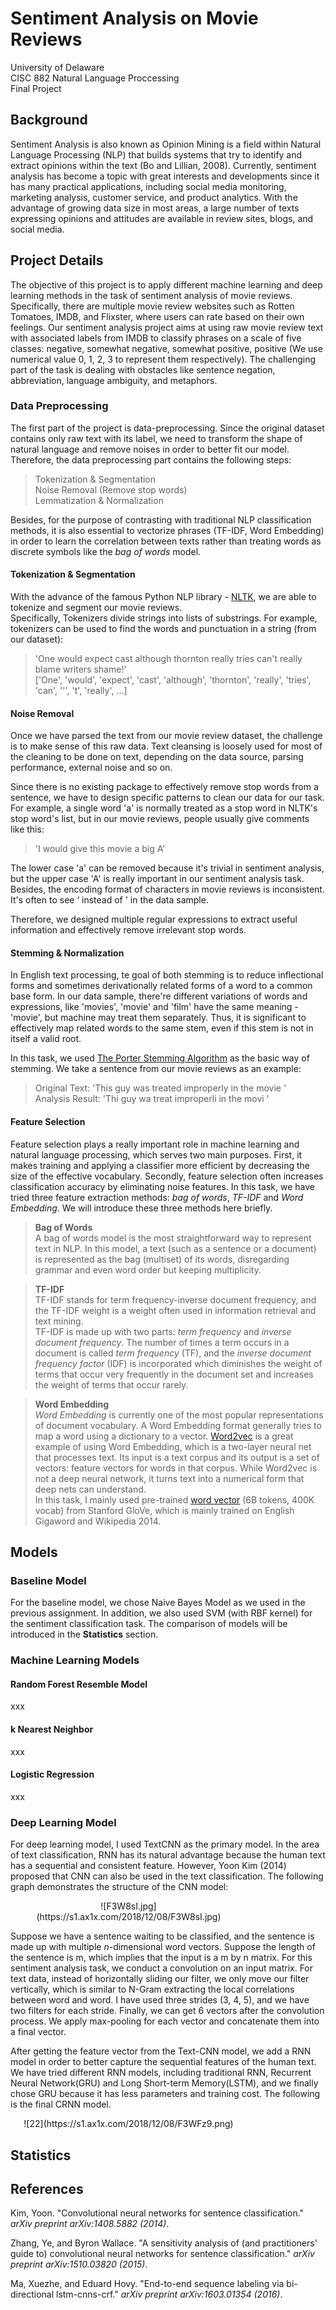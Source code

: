 # Sentiment Analysis on Movie Reviews
University of Delaware   
CISC 882 Natural Language Proccessing   
Final Project  
## Background
Sentiment Analysis is also known as ​Opinion Mining​ is a field within Natural Language Processing (NLP) that builds systems that try to identify and extract opinions within the text​ (Bo and Lillian, 2008). Currently, sentiment analysis has become a topic with great interests and developments since it has many practical applications, including social media monitoring, marketing analysis, customer service, and product analytics. With the advantage of growing data size in most areas, a large number of texts expressing opinions and attitudes are available in review sites, blogs, and social media.

## Project Details
The objective of this project is to apply different machine learning and deep learning methods in the task of sentiment analysis of movie reviews. Specifically, there are multiple movie review websites such as Rotten Tomatoes, IMDB, and Flixster, where users can rate based on their own feelings. Our sentiment analysis project aims at using raw movie review text with associated labels from IMDB to classify phrases on a scale of five classes: negative, somewhat negative, somewhat positive, positive (We use numerical value 0, 1, 2, 3 to represent them respectively). The challenging part of the task is dealing with obstacles like sentence negation, abbreviation, language ambiguity, and metaphors.

### Data Preprocessing
The first part of the project is data-preprocessing. Since the original dataset contains only raw text with its label, we need to transform the shape of natural language and remove noises in order to better fit our model. Therefore, the data preprocessing part contains the following steps:

> Tokenization & Segmentation  
Noise Removal (Remove stop words)   
Lemmatization & Normalization

Besides, for the purpose of contrasting with traditional NLP classification methods, it is also essential to vectorize phrases (TF-IDF, Word Embedding) in order to learn the correlation between texts rather than treating words as discrete symbols like the *bag of words* model.   

#### Tokenization & Segmentation  
With the advance of the famous Python NLP library - [NLTK](https://www.nltk.org/), we are able to tokenize and segment our movie reviews.   
Specifically, Tokenizers divide strings into lists of substrings. For example, tokenizers can be used to find the words and punctuation in a string (from our dataset):   
> 'One would expect cast although thornton really tries can't really blame writers shame!'   
> ['One', 'would', 'expect', 'cast', 'although', 'thornton', 'really', 'tries', 'can', ''', 't', 'really', ...]

#### Noise Removal
Once we have parsed the text from our movie review dataset, the challenge is to make sense of this raw data. Text cleansing is loosely used for most of the cleaning to be done on text, depending on the data source, parsing performance, external noise and so on.   

Since there is no existing package to effectively remove stop words from a sentence, we have to design specific patterns to clean our data for our task. For example, a single word 'a' is normally treated as a stop word in NLTK's stop word's list, but in our movie reviews, people usually give comments like this:   
>'I would give this movie a big A'   

The lower case 'a' can be removed because it's trivial in sentiment analysis, but the upper case 'A' is really important in our sentiment analysis task. Besides, the encoding format of characters in movie reviews is inconsistent. It's often to see ‘ instead of ' in the data sample. 

Therefore, we designed multiple regular expressions to extract useful information and effectively remove irrelevant stop words.  

#### Stemming & Normalization
In English text processing, te goal of both stemming is to reduce inflectional forms and sometimes derivationally related forms of a word to a common base form. In our data sample, there're different variations of words and expressions, like 'movies', 'movie' and 'film' have the same meaning - 'movie', but machine may treat them separately. Thus, it is significant to effectively map related words to the same stem, even if this stem is not in itself a valid root. 

In this task, we used [The Porter Stemming Algorithm](https://tartarus.org/martin/PorterStemmer/) as the basic way of stemming. We take a sentence from our movie reviews as an example:       
> Original Text: 'This guy was treated improperly in the movie '  
> Analysis Result: 'Thi guy wa treat improperli in the movi '

#### Feature Selection
Feature selection plays a really important role in machine learning and natural language processing, which serves two main purposes. First, it makes training and applying a classifier more efficient by decreasing the size of the effective vocabulary. Secondly, feature selection often increases classification accuracy by eliminating noise features. In this task, we have tried three feature extraction methods: *bag of words*, *TF-IDF* and *Word Embedding*. We will introduce these three methods here briefly.  
> **Bag of Words**  
> A bag of words model is the most straightforward way to represent text in NLP. In this model, a text (such as a sentence or a document) is represented as the bag (multiset) of its words, disregarding grammar and even word order but keeping multiplicity.    
       
> **TF-IDF**  
> TF-IDF stands for term frequency-inverse document frequency, and the TF-IDF weight is a weight often used in information retrieval and text mining.    
> TF-IDF is made up with two parts: *term frequency* and *inverse document frequency*. The number of times a term occurs in a document is called *term frequency* (TF), and the *inverse document frequency factor* (IDF) is incorporated which diminishes the weight of terms that occur very frequently in the document set and increases the weight of terms that occur rarely.    

> **Word Embedding**  
> *Word Embedding* is currently one of the most popular representations of document vocabulary. A Word Embedding format generally tries to map a word using a dictionary to a vector. [Word2vec](https://en.wikipedia.org/wiki/Word2vec) is a great example of using Word Embedding, which is a two-layer neural net that processes text. Its input is a text corpus and its output is a set of vectors: feature vectors for words in that corpus. While Word2vec is not a deep neural network, it turns text into a numerical form that deep nets can understand.   
> In this task, I mainly used pre-trained [word vector](https://nlp.stanford.edu/projects/glove/) (6B tokens, 400K vocab) from Stanford GloVe, which is mainly trained on English Gigaword and Wikipedia 2014.    

## Models
### Baseline Model
For the baseline model, we chose Naive Bayes Model as we used in the previous assignment. In addition, we also used SVM (with RBF kernel) for the sentiment classification task. The comparison of models will be introduced in the **Statistics** section. 

### Machine Learning Models
#### Random Forest Resemble Model   
xxx  
#### k Nearest Neighbor
xxx  
#### Logistic Regression  
xxx  

### Deep Learning Model
For deep learning model, I used TextCNN as the primary model. In the area of text classification, RNN has its natural advantage because the human text has a sequential and consistent feature. However, Yoon Kim (2014) proposed that CNN can also be used in the text classification. The following graph demonstrates the structure of the CNN model:       

<div style="text-align: center; width: 75%">![F3W8sI.jpg](https://s1.ax1x.com/2018/12/08/F3W8sI.jpg)</div>

Suppose we have a sentence waiting to be classified, and the sentence is made up with multiple $n$-dimensional word vectors. Suppose the length of the sentence is m, which implies that the input is a m by n matrix. For this sentiment analysis task, we conduct a convolution on an input matrix. For text data, instead of horizontally sliding our filter, we only move our filter vertically, which is similar to N-Gram extracting the local correlations between word and word. I have used three strides (3, 4, 5), and we have two filters for each stride. Finally, we can get 6 vectors after the convolution process. We apply max-pooling for each vector and concatenate them into a final vector.    

After getting the feature vector from the Text-CNN model, we add a RNN model in order to better capture the sequential features of the human text. We have tried different RNN models, including traditional RNN, Recurrent Neural Network(GRU) and Long Short-term Memory(LSTM), and we finally chose GRU because it has less parameters and training cost. The following is the final CRNN model.   
<div style="text-align: center; width: 75%">![22](https://s1.ax1x.com/2018/12/08/F3WFz9.png)</div>

## Statistics

## References
Kim, Yoon. "Convolutional neural networks for sentence classification." *arXiv preprint arXiv:1408.5882 (2014)*.   

Zhang, Ye, and Byron Wallace. "A sensitivity analysis of (and practitioners' guide to) convolutional neural networks for sentence classification." *arXiv preprint arXiv:1510.03820 (2015)*.    

Ma, Xuezhe, and Eduard Hovy. "End-to-end sequence labeling via bi-directional lstm-cnns-crf." *arXiv preprint arXiv:1603.01354 (2016)*.    

